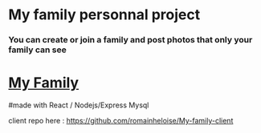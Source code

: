 # My family personnal project 
### You can create or join a family and post photos that only your family can see

# [My Family](https://myfamilyluvin.herokuapp.com/myfamily/)


#made with React / Nodejs/Express Mysql 


client repo here : https://github.com/romainheloise/My-family-client



